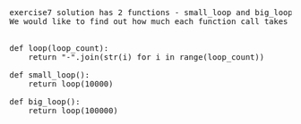 <pre>
exercise7 solution has 2 functions - small_loop and big_loop
We would like to find out how much each function call takes


def loop(loop_count):
    return "-".join(str(i) for i in range(loop_count))

def small_loop():
    return loop(10000)

def big_loop():
    return loop(100000)


</pre>



